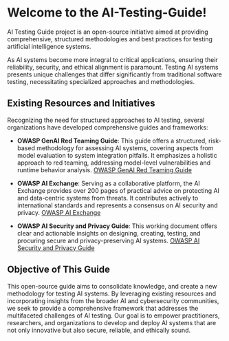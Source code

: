 # Welcome to the AI-Testing-Guide!
AI Testing Guide project  is an open-source initiative aimed at providing comprehensive, structured methodologies and best practices for testing artificial intelligence systems.

As AI systems become more integral to critical applications, ensuring their reliability, security, and ethical alignment is paramount. Testing AI systems presents unique challenges that differ significantly from traditional software testing, necessitating specialized approaches and methodologies.

## Existing Resources and Initiatives

Recognizing the need for structured approaches to AI testing, several organizations have developed comprehensive guides and frameworks:

- **OWASP GenAI Red Teaming Guide**: This guide offers a structured, risk-based methodology for assessing AI systems, covering aspects from model evaluation to system integration pitfalls. It emphasizes a holistic approach to red teaming, addressing model-level vulnerabilities and runtime behavior analysis. [OWASP GenAI Red Teaming Guide](https://genai.owasp.org/resource/genai-red-teaming-guide/)

- **OWASP AI Exchange**: Serving as a collaborative platform, the AI Exchange provides over 200 pages of practical advice on protecting AI and data-centric systems from threats. It contributes actively to international standards and represents a consensus on AI security and privacy. [OWASP AI Exchange](https://owaspai.org/)

- **OWASP AI Security and Privacy Guide**: This working document offers clear and actionable insights on designing, creating, testing, and procuring secure and privacy-preserving AI systems. [OWASP AI Security and Privacy Guide](https://owasp.org/www-project-ai-security-and-privacy-guide/)

## Objective of This Guide

This open-source guide aims to consolidate knowledge, and create a new methodology for testing AI systems. By leveraging existing resources and incorporating insights from the broader AI and cybersecurity communities, we seek to provide a comprehensive framework that addresses the multifaceted challenges of AI testing. Our goal is to empower practitioners, researchers, and organizations to develop and deploy AI systems that are not only innovative but also secure, reliable, and ethically sound.


